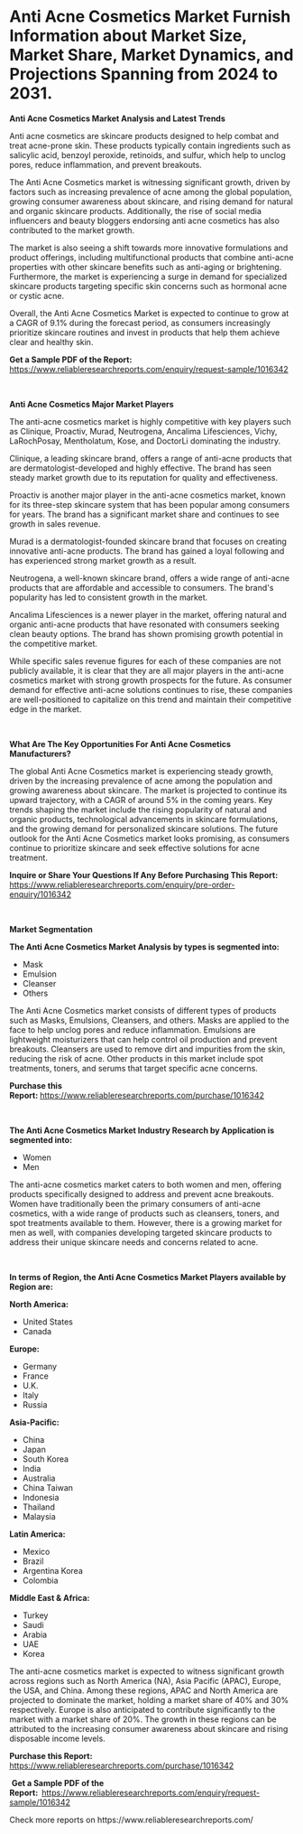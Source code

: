 <p><h1>Anti Acne Cosmetics Market Furnish Information about Market Size, Market Share, Market Dynamics, and Projections Spanning from 2024 to 2031.</h1></p><p><strong>Anti Acne Cosmetics Market Analysis and Latest Trends</strong></p>
<p><p>Anti acne cosmetics are skincare products designed to help combat and treat acne-prone skin. These products typically contain ingredients such as salicylic acid, benzoyl peroxide, retinoids, and sulfur, which help to unclog pores, reduce inflammation, and prevent breakouts.</p><p>The Anti Acne Cosmetics market is witnessing significant growth, driven by factors such as increasing prevalence of acne among the global population, growing consumer awareness about skincare, and rising demand for natural and organic skincare products. Additionally, the rise of social media influencers and beauty bloggers endorsing anti acne cosmetics has also contributed to the market growth.</p><p>The market is also seeing a shift towards more innovative formulations and product offerings, including multifunctional products that combine anti-acne properties with other skincare benefits such as anti-aging or brightening. Furthermore, the market is experiencing a surge in demand for specialized skincare products targeting specific skin concerns such as hormonal acne or cystic acne.</p><p>Overall, the Anti Acne Cosmetics Market is expected to continue to grow at a CAGR of 9.1% during the forecast period, as consumers increasingly prioritize skincare routines and invest in products that help them achieve clear and healthy skin.</p></p>
<p><strong>Get a Sample PDF of the Report:&nbsp;</strong> <a href="https://www.reliableresearchreports.com/enquiry/request-sample/1016342">https://www.reliableresearchreports.com/enquiry/request-sample/1016342</a></p>
<p>&nbsp;</p>
<p><strong>Anti Acne Cosmetics Major Market Players</strong></p>
<p><p>The anti-acne cosmetics market is highly competitive with key players such as Clinique, Proactiv, Murad, Neutrogena, Ancalima Lifesciences, Vichy, LaRochPosay, Mentholatum, Kose, and DoctorLi dominating the industry. </p><p>Clinique, a leading skincare brand, offers a range of anti-acne products that are dermatologist-developed and highly effective. The brand has seen steady market growth due to its reputation for quality and effectiveness. </p><p>Proactiv is another major player in the anti-acne cosmetics market, known for its three-step skincare system that has been popular among consumers for years. The brand has a significant market share and continues to see growth in sales revenue.</p><p>Murad is a dermatologist-founded skincare brand that focuses on creating innovative anti-acne products. The brand has gained a loyal following and has experienced strong market growth as a result.</p><p>Neutrogena, a well-known skincare brand, offers a wide range of anti-acne products that are affordable and accessible to consumers. The brand's popularity has led to consistent growth in the market.</p><p>Ancalima Lifesciences is a newer player in the market, offering natural and organic anti-acne products that have resonated with consumers seeking clean beauty options. The brand has shown promising growth potential in the competitive market.</p><p>While specific sales revenue figures for each of these companies are not publicly available, it is clear that they are all major players in the anti-acne cosmetics market with strong growth prospects for the future. As consumer demand for effective anti-acne solutions continues to rise, these companies are well-positioned to capitalize on this trend and maintain their competitive edge in the market.</p></p>
<p>&nbsp;</p>
<p><strong>What Are The Key Opportunities For Anti Acne Cosmetics Manufacturers?</strong></p>
<p><p>The global Anti Acne Cosmetics market is experiencing steady growth, driven by the increasing prevalence of acne among the population and growing awareness about skincare. The market is projected to continue its upward trajectory, with a CAGR of around 5% in the coming years. Key trends shaping the market include the rising popularity of natural and organic products, technological advancements in skincare formulations, and the growing demand for personalized skincare solutions. The future outlook for the Anti Acne Cosmetics market looks promising, as consumers continue to prioritize skincare and seek effective solutions for acne treatment.</p></p>
<p><strong>Inquire or Share Your Questions If Any Before Purchasing This Report:</strong> <a href="https://www.reliableresearchreports.com/enquiry/pre-order-enquiry/1016342">https://www.reliableresearchreports.com/enquiry/pre-order-enquiry/1016342</a></p>
<p>&nbsp;</p>
<p><strong>Market Segmentation</strong></p>
<p><strong>The Anti Acne Cosmetics Market Analysis by types is segmented into:</strong></p>
<p><ul><li>Mask</li><li>Emulsion</li><li>Cleanser</li><li>Others</li></ul></p>
<p><p>The Anti Acne Cosmetics market consists of different types of products such as Masks, Emulsions, Cleansers, and others. Masks are applied to the face to help unclog pores and reduce inflammation. Emulsions are lightweight moisturizers that can help control oil production and prevent breakouts. Cleansers are used to remove dirt and impurities from the skin, reducing the risk of acne. Other products in this market include spot treatments, toners, and serums that target specific acne concerns.</p></p>
<p><strong>Purchase this Report:&nbsp;</strong><a href="https://www.reliableresearchreports.com/purchase/1016342">https://www.reliableresearchreports.com/purchase/1016342</a></p>
<p>&nbsp;</p>
<p><strong>The Anti Acne Cosmetics Market Industry Research by Application is segmented into:</strong></p>
<p><ul><li>Women</li><li>Men</li></ul></p>
<p><p>The anti-acne cosmetics market caters to both women and men, offering products specifically designed to address and prevent acne breakouts. Women have traditionally been the primary consumers of anti-acne cosmetics, with a wide range of products such as cleansers, toners, and spot treatments available to them. However, there is a growing market for men as well, with companies developing targeted skincare products to address their unique skincare needs and concerns related to acne.</p></p>
<p>&nbsp;</p>
<p><strong>In terms of Region, the Anti Acne Cosmetics Market Players available by Region are:</strong></p>
<p>
    <p> <strong> North America: </strong>
        <ul>
            <li>United States</li>
            <li>Canada</li>
        </ul>
        </p> 
    <p> <strong> Europe: </strong>
        <ul>
            <li>Germany</li>
            <li>France</li>
            <li>U.K.</li>
            <li>Italy</li>
            <li>Russia</li>
        </ul>
        </p> 
    <p> <strong> Asia-Pacific: </strong>
        <ul>
            <li>China</li>
            <li>Japan</li>
            <li>South Korea</li>
            <li>India</li>
            <li>Australia</li>
            <li>China Taiwan</li>
            <li>Indonesia</li>
            <li>Thailand</li>
            <li>Malaysia</li>
        </ul>
        </p> 
    <p> <strong> Latin America: </strong>
        <ul>
            <li>Mexico</li>
            <li>Brazil</li>
            <li>Argentina Korea</li>
            <li>Colombia</li>
        </ul>
        </p> 
    <p> <strong> Middle East & Africa: </strong>
        <ul>
            <li>Turkey</li>
            <li>Saudi</li>
            <li>Arabia</li>
            <li>UAE</li>
            <li>Korea</li>
        </ul>
    </p>
    </p>
<p><p>The anti-acne cosmetics market is expected to witness significant growth across regions such as North America (NA), Asia Pacific (APAC), Europe, the USA, and China. Among these regions, APAC and North America are projected to dominate the market, holding a market share of 40% and 30% respectively. Europe is also anticipated to contribute significantly to the market with a market share of 20%. The growth in these regions can be attributed to the increasing consumer awareness about skincare and rising disposable income levels.</p></p>
<p><strong>Purchase this Report: </strong><a href="https://www.reliableresearchreports.com/purchase/1016342">https://www.reliableresearchreports.com/purchase/1016342</a></p>
<p>&nbsp;<strong>Get a Sample PDF of the Report:&nbsp;&nbsp;</strong><a href="https://www.reliableresearchreports.com/enquiry/request-sample/1016342">https://www.reliableresearchreports.com/enquiry/request-sample/1016342</a></p>
<p><strong></strong></p>
<p>Check more reports on https://www.reliableresearchreports.com/</p>